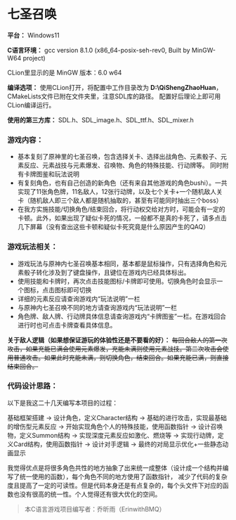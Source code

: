 七圣召唤
===

**平台：** Windows11

**C语言环境：** gcc version 8.1.0 (x86_64-posix-seh-rev0, Built by MinGW-W64 project)

CLion里显示的是  MinGW 版本：6.0 w64

**编译选项：**
使用CLion打开，将配置中工作目录改为 **D:\QiShengZhaoHuan**，CMakeLists文件已附在文件夹里，注意SDL库的路径。
配置好后理论上即可用CLion编译运行。

**使用的第三方库：** SDL.h、SDL_image.h、SDL_ttf.h、SDL_mixer.h

### 游戏内容：

- 基本复刻了原神里的七圣召唤，包含选择关卡、选择出战角色、元素骰子、元素反应、元素战技与元素爆发、召唤物、角色的特殊技能、行动牌等。
同时附有卡牌图鉴和玩法说明
- 有复刻角色，也有自己创造的新角色（还有来自其他游戏的角色bushi）。一共实现了11张角色牌，11名敌人，12张行动牌，以及七个关卡+一个随机敌人关卡（随机敌人即三个敌人都是随机抽取的，甚至有可能同时抽出三个boss）
- 在我方实施技能/切换角色/结束回合，将行动权交给对方时，可能会有一定的卡顿。此外，如果出现了疑似卡死的情况，一般都不是真的卡死了，请多点击几下屏幕（没有查出这些卡顿和疑似卡死究竟是什么原因产生的QAQ）

### 游戏玩法相关：

- 游戏玩法与原神内七圣召唤基本相同，基本都是鼠标操作，只有选择角色和元素骰子转化涉及到了键盘操作，且键位在游戏内已经具体标出。
- 使用技能和卡牌时，再次点击技能图标/卡牌即可使用。切换角色时会显示一个图标，点击图标即可切换
- 详细的元素反应请查询游戏内“玩法说明”一栏
- 与原神内七圣召唤不同的地方请查询游戏内“玩法说明”一栏
- 角色牌、敌人牌、行动牌具体信息请查询游戏内“卡牌图鉴”一栏。在游戏回合进行时也可点击卡牌查看具体信息。

**关于敌人逻辑（如果想保证游玩的体验性还是不要看的好）：**
~~每回合敌人的第一次攻击，如果充能已满会使用元素爆发，充能未满则使用元素战技。第二次攻击会使用普通攻击。如果此时充能未满，则切换角色，结束回合。如果充能已满，则直接结束回合。~~

### 代码设计思路：

以下是我这二十几天编写本项目的过程：

基础框架搭建 -> 设计角色，定义Character结构 -> 基础的进行攻击，实现最基础的增伤型元素反应 -> 开始实现角色个人的特殊技能，使用函数指针 -> 
设计召唤物，定义Summon结构 -> 实现深度元素反应如激化、燃烧等 -> 实现行动牌，定义Card结构，使用函数指针 -> 设计对手逻辑 -> 最终的对局显示优化+一些静态动画显示

我觉得优点是将很多角色共性的地方抽象了出来统一成整体（设计成一个结构并编写了统一使用的函数），每个角色不同的地方使用了函数指针，
减少了代码的复杂度且提高了一定的可读性。但是代码本身还是有点复杂的，每个头文件下对应的函数也没有很高的统一性。个人觉得还有很大优化的空间。

> 本C语言游戏项目编写者：乔昕雨（ErinwithBMQ）